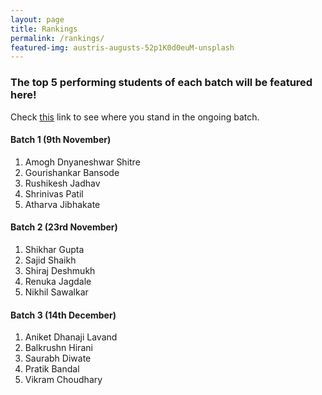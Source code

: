 ```yaml
---
layout: page
title: Rankings
permalink: /rankings/
featured-img: austris-augusts-52p1K0d0euM-unsplash
---
```


### The top 5 performing students of each batch will be featured here!

Check [this](https://docs.google.com/spreadsheets/d/1_Gzgn34egdVBFw7l8zDb5tdsD8UpunJnCq6BhxQ-Hu0) link to see where you stand in the ongoing batch.

#### Batch 1 (9th November)
1. Amogh Dnyaneshwar Shitre
2. Gourishankar Bansode
3. Rushikesh Jadhav
4. Shrinivas Patil
5. Atharva Jibhakate

#### Batch 2 (23rd November)
1. Shikhar Gupta
2. Sajid Shaikh
3. Shiraj Deshmukh
4. Renuka Jagdale
5. Nikhil Sawalkar

#### Batch 3 (14th December)
1. Aniket Dhanaji Lavand
2. Balkrushn Hirani
3. Saurabh Diwate
4. Pratik Bandal
5. Vikram Choudhary
